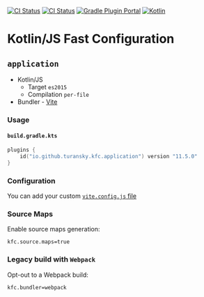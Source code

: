 [![CI Status](https://github.com/turansky/kfc-plugins/workflows/CI/badge.svg)](https://github.com/turansky/kfc-plugins/actions)
[![CI Status](https://github.com/turansky/kfc-plugins/workflows/gradle%20plugin/badge.svg)](https://github.com/turansky/kfc-plugins/actions)
[![Gradle Plugin Portal](https://img.shields.io/gradle-plugin-portal/v/io.github.turansky.kfc.library?logo=gradle)](https://plugins.gradle.org/plugin/io.github.turansky.kfc.library)
[![Kotlin](https://img.shields.io/badge/kotlin-2.0.20-blue.svg?logo=kotlin)](http://kotlinlang.org)

# Kotlin/JS Fast Configuration

## `application`

* Kotlin/JS
  * Target `es2015`
  * Compilation `per-file`
* Bundler - [Vite](https://vitejs.dev/)

### Usage

#### `build.gradle.kts`

```kotlin
plugins {
    id("io.github.turansky.kfc.application") version "11.5.0"
}
```

### Configuration

You can add your custom [`vite.config.js` file](examples/vite/custom-config/vite.config.js)

### Source Maps

Enable source maps generation:

```properties
kfc.source.maps=true
```

### Legacy build with `Webpack`

Opt-out to a Webpack build:

```properties
kfc.bundler=webpack
```
